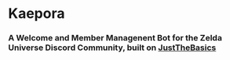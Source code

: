 # Kaepora
### A Welcome and Member Managenent Bot for the Zelda Universe Discord Community, built on [JustTheBasics](https://github.com/Khionu/JustTheBasics)
